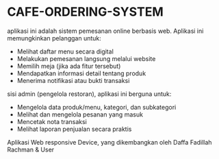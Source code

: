 # CAFE-ORDERING-SYSTEM

aplikasi ini adalah sistem pemesanan online berbasis web. Aplikasi ini memungkinkan pelanggan untuk:
- Melihat daftar menu secara digital
- Melakukan pemesanan langsung melalui website
- Memilih meja (jika ada fitur tersebut)
- Mendapatkan informasi detail tentang produk
- Menerima notifikasi atau bukti transaksi

sisi admin (pengelola restoran), aplikasi ini berguna untuk:
- Mengelola data produk/menu, kategori, dan subkategori
- Melihat dan mengelola pesanan yang masuk
- Mencetak nota transaksi
- Melihat laporan penjualan secara praktis

Aplikasi Web responsive Device, yang dikembangkan oleh Daffa Fadillah Rachman & User
